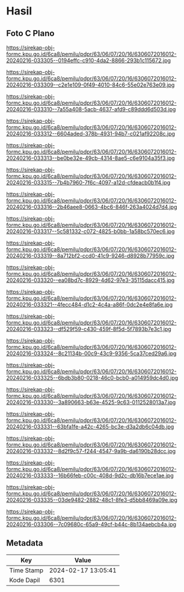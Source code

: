 # Hasil

## Foto C Plano

https://sirekap-obj-formc.kpu.go.id/6ca8/pemilu/pdpr/63/06/07/20/16/6306072016012-20240216-033305--0194effc-c910-4da2-8866-293b1c115672.jpg

https://sirekap-obj-formc.kpu.go.id/6ca8/pemilu/pdpr/63/06/07/20/16/6306072016012-20240216-033309--c2e1e109-0f49-4010-84c6-55e02e763e09.jpg

https://sirekap-obj-formc.kpu.go.id/6ca8/pemilu/pdpr/63/06/07/20/16/6306072016012-20240216-033310--7a55a408-5acb-4637-afd9-c89ddd6d503d.jpg

https://sirekap-obj-formc.kpu.go.id/6ca8/pemilu/pdpr/63/06/07/20/16/6306072016012-20240216-033312--6604aded-378b-4931-94b7-c021af92208c.jpg

https://sirekap-obj-formc.kpu.go.id/6ca8/pemilu/pdpr/63/06/07/20/16/6306072016012-20240216-033313--be0be32e-49cb-4314-8ae5-c6e9104a35f3.jpg

https://sirekap-obj-formc.kpu.go.id/6ca8/pemilu/pdpr/63/06/07/20/16/6306072016012-20240216-033315--7b4b7960-7f6c-4097-a12d-cfdeacb0b1f4.jpg

https://sirekap-obj-formc.kpu.go.id/6ca8/pemilu/pdpr/63/06/07/20/16/6306072016012-20240216-033316--2b46aee8-0663-4bc6-846f-263a4024d7d4.jpg

https://sirekap-obj-formc.kpu.go.id/6ca8/pemilu/pdpr/63/06/07/20/16/6306072016012-20240216-033317--5c581332-c072-4825-b0bb-1a58bc570ec6.jpg

https://sirekap-obj-formc.kpu.go.id/6ca8/pemilu/pdpr/63/06/07/20/16/6306072016012-20240216-033319--8a712bf2-ccd0-41c9-9246-d8928b77959c.jpg

https://sirekap-obj-formc.kpu.go.id/6ca8/pemilu/pdpr/63/06/07/20/16/6306072016012-20240216-033320--ea08bd7c-8929-4d62-97e3-35115dacc415.jpg

https://sirekap-obj-formc.kpu.go.id/6ca8/pemilu/pdpr/63/06/07/20/16/6306072016012-20240216-033321--4fecc484-d1c2-4c4a-a86f-0dc2e4e8fa6e.jpg

https://sirekap-obj-formc.kpu.go.id/6ca8/pemilu/pdpr/63/06/07/20/16/6306072016012-20240216-033323--df529f59-c430-459f-8f5d-5f7893b7e3c1.jpg

https://sirekap-obj-formc.kpu.go.id/6ca8/pemilu/pdpr/63/06/07/20/16/6306072016012-20240216-033324--8c21134b-00c9-43c9-9356-5ca37ced29a6.jpg

https://sirekap-obj-formc.kpu.go.id/6ca8/pemilu/pdpr/63/06/07/20/16/6306072016012-20240216-033325--6bdb3b80-0218-46c0-bcb0-a014959dc4d0.jpg

https://sirekap-obj-formc.kpu.go.id/6ca8/pemilu/pdpr/63/06/07/20/16/6306072016012-20240216-033330--3a890663-b63e-4525-9c63-0112528013a7.jpg

https://sirekap-obj-formc.kpu.go.id/6ca8/pemilu/pdpr/63/06/07/20/16/6306072016012-20240216-033331--63bfa1fe-a42c-4265-bc3e-d3a2db6c04db.jpg

https://sirekap-obj-formc.kpu.go.id/6ca8/pemilu/pdpr/63/06/07/20/16/6306072016012-20240216-033332--8d2f9c57-f244-4547-9a9b-da6190b28dcc.jpg

https://sirekap-obj-formc.kpu.go.id/6ca8/pemilu/pdpr/63/06/07/20/16/6306072016012-20240216-033333--16b66feb-c00c-408d-9d2c-db16b7ece1ae.jpg

https://sirekap-obj-formc.kpu.go.id/6ca8/pemilu/pdpr/63/06/07/20/16/6306072016012-20240216-033335--03de9482-2882-48c1-8fe3-d5bb8469a09e.jpg

https://sirekap-obj-formc.kpu.go.id/6ca8/pemilu/pdpr/63/06/07/20/16/6306072016012-20240216-033306--7c09680c-65a9-49cf-b44c-8b134aebcb4a.jpg


## Metadata

| Key        | Value               |
| ---------- | ------------------- |
| Time Stamp | 2024-02-17 13:05:41 |
| Kode Dapil | 6301                |




